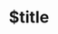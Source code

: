 ---
title: $title
second_title: Referencia de API de GroupDocs.Metadata para .NET
description: $description
type: docs
weight: $weight
url: /es/net/$ref/
---